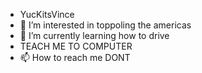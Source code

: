 - YucKitsVince
- 👀 I’m interested in toppoling the americas 
- 🌱 I’m currently learning how to drive  
- TEACH ME TO COMPUTER
- 📫 How to reach me DONT

<!---
tghuayt/tghuayt is a ✨ special ✨ repository because its `README.md` (this file) appears on your GitHub profile.
You can click the Preview link to take a look at your changes.
--->
